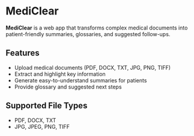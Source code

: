 # MediClear

**MediClear** is a web app that transforms complex medical documents into patient-friendly summaries, glossaries, and suggested follow-ups.

## Features

- Upload medical documents (PDF, DOCX, TXT, JPG, PNG, TIFF)
- Extract and highlight key information
- Generate easy-to-understand summaries for patients
- Provide glossary and suggested next steps

## Supported File Types

- PDF, DOCX, TXT  
- JPG, JPEG, PNG, TIFF
